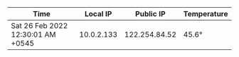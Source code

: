 | Time     | Local IP | Public IP | Temperature |
| ----------- | ----------- | ----------- | ----------- |
| Sat 26 Feb 2022 12:30:01 AM +0545      | 10.0.2.133     | 122.254.84.52  | 45.6° |
